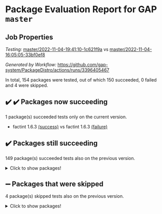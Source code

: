 # Package Evaluation Report for GAP `master`

## Job Properties

*Testing:* [master/2022-11-04-19:41:10-1c621f9a](https://github.com/gap-system/PackageDistro/blob/data/reports/master/2022-11-04-19:41:10-1c621f9a) vs [master/2022-11-04-16:05:05-33bf0ef8](https://github.com/gap-system/PackageDistro/blob/data/reports/master/2022-11-04-16:05:05-33bf0ef8)

*Generated by Workflow:* https://github.com/gap-system/PackageDistro/actions/runs/3396405467

In total, 154 packages were tested, out of which 150 succeeded, 0 failed and 4 were skipped.

## :heavy_check_mark: :heavy_check_mark: Packages now succeeding

1 package(s) succeeded tests only on the current version.
- factint 1.6.3 [(success)](https://github.com/gap-system/PackageDistro/actions/runs/3396405467/jobs/5647655076) vs factint 1.6.3 [(failure)](https://github.com/gap-system/PackageDistro/actions/runs/3394991210/jobs/5644555791)

## :heavy_check_mark: Packages still succeeding

149 package(s) succeeded tests also on the previous version.
<details><summary>Click to show packages!</summary>

- 4ti2interface 2022.09-01 [(success)](https://github.com/gap-system/PackageDistro/actions/runs/3396405467/jobs/5647650845)
- ace 5.6.1 [(success)](https://github.com/gap-system/PackageDistro/actions/runs/3396405467/jobs/5647650944)
- aclib 1.3.2 [(success)](https://github.com/gap-system/PackageDistro/actions/runs/3396405467/jobs/5647651011)
- agt 0.3 [(success)](https://github.com/gap-system/PackageDistro/actions/runs/3396405467/jobs/5647651102)
- alnuth 3.2.1 [(success)](https://github.com/gap-system/PackageDistro/actions/runs/3396405467/jobs/5647651271)
- anupq 3.2.6 [(success)](https://github.com/gap-system/PackageDistro/actions/runs/3396405467/jobs/5647651396)
- atlasrep 2.1.6 [(success)](https://github.com/gap-system/PackageDistro/actions/runs/3396405467/jobs/5647651506)
- autodoc 2022.10.20 [(success)](https://github.com/gap-system/PackageDistro/actions/runs/3396405467/jobs/5647651621)
- automata 1.15 [(success)](https://github.com/gap-system/PackageDistro/actions/runs/3396405467/jobs/5647651717)
- automgrp 1.3.2 [(success)](https://github.com/gap-system/PackageDistro/actions/runs/3396405467/jobs/5647651813)
- autpgrp 1.11 [(success)](https://github.com/gap-system/PackageDistro/actions/runs/3396405467/jobs/5647651918)
- cap 2022.11-07 [(success)](https://github.com/gap-system/PackageDistro/actions/runs/3396405467/jobs/5647652054)
- caratinterface 2.3.4 [(success)](https://github.com/gap-system/PackageDistro/actions/runs/3396405467/jobs/5647652203)
- cddinterface 2022.11.01 [(success)](https://github.com/gap-system/PackageDistro/actions/runs/3396405467/jobs/5647652328)
- circle 1.6.5 [(success)](https://github.com/gap-system/PackageDistro/actions/runs/3396405467/jobs/5647652444)
- classicpres 1.22 [(success)](https://github.com/gap-system/PackageDistro/actions/runs/3396405467/jobs/5647652557)
- cohomolo 1.6.10 [(success)](https://github.com/gap-system/PackageDistro/actions/runs/3396405467/jobs/5647652646)
- congruence 1.2.4 [(success)](https://github.com/gap-system/PackageDistro/actions/runs/3396405467/jobs/5647652744)
- corelg 1.56 [(success)](https://github.com/gap-system/PackageDistro/actions/runs/3396405467/jobs/5647652851)
- crime 1.6 [(success)](https://github.com/gap-system/PackageDistro/actions/runs/3396405467/jobs/5647652950)
- crisp 1.4.5 [(success)](https://github.com/gap-system/PackageDistro/actions/runs/3396405467/jobs/5647653053)
- crypting 0.10.4 [(success)](https://github.com/gap-system/PackageDistro/actions/runs/3396405467/jobs/5647653154)
- cryst 4.1.25 [(success)](https://github.com/gap-system/PackageDistro/actions/runs/3396405467/jobs/5647653287)
- crystcat 1.1.10 [(success)](https://github.com/gap-system/PackageDistro/actions/runs/3396405467/jobs/5647653365)
- ctbllib 1.3.4 [(success)](https://github.com/gap-system/PackageDistro/actions/runs/3396405467/jobs/5647653464)
- cubefree 1.19 [(success)](https://github.com/gap-system/PackageDistro/actions/runs/3396405467/jobs/5647653586)
- curlinterface 2.3.1 [(success)](https://github.com/gap-system/PackageDistro/actions/runs/3396405467/jobs/5647653696)
- cvec 2.7.6 [(success)](https://github.com/gap-system/PackageDistro/actions/runs/3396405467/jobs/5647653824)
- datastructures 0.3.0 [(success)](https://github.com/gap-system/PackageDistro/actions/runs/3396405467/jobs/5647653918)
- deepthought 1.0.6 [(success)](https://github.com/gap-system/PackageDistro/actions/runs/3396405467/jobs/5647653998)
- design 1.7 [(success)](https://github.com/gap-system/PackageDistro/actions/runs/3396405467/jobs/5647654112)
- difsets 2.3.1 [(success)](https://github.com/gap-system/PackageDistro/actions/runs/3396405467/jobs/5647654201)
- digraphs 1.6.0 [(success)](https://github.com/gap-system/PackageDistro/actions/runs/3396405467/jobs/5647654331)
- edim 1.3.6 [(success)](https://github.com/gap-system/PackageDistro/actions/runs/3396405467/jobs/5647654497)
- example 4.3.2 [(success)](https://github.com/gap-system/PackageDistro/actions/runs/3396405467/jobs/5647654655)
- examplesforhomalg 2022.10-01 [(success)](https://github.com/gap-system/PackageDistro/actions/runs/3396405467/jobs/5647654780)
- ferret 1.0.9 [(success)](https://github.com/gap-system/PackageDistro/actions/runs/3396405467/jobs/5647655242)
- fga 1.4.0 [(success)](https://github.com/gap-system/PackageDistro/actions/runs/3396405467/jobs/5647655363)
- fining 1.5.1 [(success)](https://github.com/gap-system/PackageDistro/actions/runs/3396405467/jobs/5647655521)
- float 1.0.3 [(success)](https://github.com/gap-system/PackageDistro/actions/runs/3396405467/jobs/5647655629)
- format 1.4.3 [(success)](https://github.com/gap-system/PackageDistro/actions/runs/3396405467/jobs/5647655735)
- forms 1.2.9 [(success)](https://github.com/gap-system/PackageDistro/actions/runs/3396405467/jobs/5647655851)
- fplsa 1.2.5 [(success)](https://github.com/gap-system/PackageDistro/actions/runs/3396405467/jobs/5647655958)
- fr 2.4.11 [(success)](https://github.com/gap-system/PackageDistro/actions/runs/3396405467/jobs/5647656081)
- francy 1.2.5 [(success)](https://github.com/gap-system/PackageDistro/actions/runs/3396405467/jobs/5647656179)
- fwtree 1.3 [(success)](https://github.com/gap-system/PackageDistro/actions/runs/3396405467/jobs/5647656291)
- gapdoc 1.6.6 [(success)](https://github.com/gap-system/PackageDistro/actions/runs/3396405467/jobs/5647656404)
- gauss 2022.11-01 [(success)](https://github.com/gap-system/PackageDistro/actions/runs/3396405467/jobs/5647656492)
- gaussforhomalg 2022.08-03 [(success)](https://github.com/gap-system/PackageDistro/actions/runs/3396405467/jobs/5647656585)
- gbnp 1.0.5 [(success)](https://github.com/gap-system/PackageDistro/actions/runs/3396405467/jobs/5647656685)
- generalizedmorphismsforcap 2022.11-01 [(success)](https://github.com/gap-system/PackageDistro/actions/runs/3396405467/jobs/5647656790)
- genss 1.6.8 [(success)](https://github.com/gap-system/PackageDistro/actions/runs/3396405467/jobs/5647656884)
- gradedmodules 2022.09-02 [(success)](https://github.com/gap-system/PackageDistro/actions/runs/3396405467/jobs/5647657009)
- gradedringforhomalg 2022.10-01 [(success)](https://github.com/gap-system/PackageDistro/actions/runs/3396405467/jobs/5647657073)
- grape 4.8.5 [(success)](https://github.com/gap-system/PackageDistro/actions/runs/3396405467/jobs/5647657175)
- groupoids 1.71 [(success)](https://github.com/gap-system/PackageDistro/actions/runs/3396405467/jobs/5647657282)
- grpconst 2.6.2 [(success)](https://github.com/gap-system/PackageDistro/actions/runs/3396405467/jobs/5647657378)
- guarana 0.96.3 [(success)](https://github.com/gap-system/PackageDistro/actions/runs/3396405467/jobs/5647657522)
- guava 3.17 [(success)](https://github.com/gap-system/PackageDistro/actions/runs/3396405467/jobs/5647657672)
- hap 1.47 [(success)](https://github.com/gap-system/PackageDistro/actions/runs/3396405467/jobs/5647657815)
- hapcryst 0.1.15 [(success)](https://github.com/gap-system/PackageDistro/actions/runs/3396405467/jobs/5647657911)
- hecke 1.5.3 [(success)](https://github.com/gap-system/PackageDistro/actions/runs/3396405467/jobs/5647658001)
- help 3.5 [(success)](https://github.com/gap-system/PackageDistro/actions/runs/3396405467/jobs/5647658115)
- homalg 2022.08-04 [(success)](https://github.com/gap-system/PackageDistro/actions/runs/3396405467/jobs/5647658247)
- homalgtocas 2022.11-02 [(success)](https://github.com/gap-system/PackageDistro/actions/runs/3396405467/jobs/5647658371)
- idrel 2.44 [(success)](https://github.com/gap-system/PackageDistro/actions/runs/3396405467/jobs/5647658470)
- images 1.3.1 [(success)](https://github.com/gap-system/PackageDistro/actions/runs/3396405467/jobs/5647658581)
- intpic 0.3.0 [(success)](https://github.com/gap-system/PackageDistro/actions/runs/3396405467/jobs/5647658714)
- io 4.8.0 [(success)](https://github.com/gap-system/PackageDistro/actions/runs/3396405467/jobs/5647658805)
- io_forhomalg 2022.11-01 [(success)](https://github.com/gap-system/PackageDistro/actions/runs/3396405467/jobs/5647658903)
- irredsol 1.4.3 [(success)](https://github.com/gap-system/PackageDistro/actions/runs/3396405467/jobs/5647659020)
- json 2.1.1 [(success)](https://github.com/gap-system/PackageDistro/actions/runs/3396405467/jobs/5647659110)
- jupyterkernel 1.4.1 [(success)](https://github.com/gap-system/PackageDistro/actions/runs/3396405467/jobs/5647659227)
- jupyterviz 1.5.6 [(success)](https://github.com/gap-system/PackageDistro/actions/runs/3396405467/jobs/5647659321)
- kan 1.34 [(success)](https://github.com/gap-system/PackageDistro/actions/runs/3396405467/jobs/5647659432)
- kbmag 1.5.10 [(success)](https://github.com/gap-system/PackageDistro/actions/runs/3396405467/jobs/5647659546)
- laguna 3.9.5 [(success)](https://github.com/gap-system/PackageDistro/actions/runs/3396405467/jobs/5647659656)
- liealgdb 2.2.1 [(success)](https://github.com/gap-system/PackageDistro/actions/runs/3396405467/jobs/5647659752)
- liepring 2.8 [(success)](https://github.com/gap-system/PackageDistro/actions/runs/3396405467/jobs/5647659869)
- liering 2.4.2 [(success)](https://github.com/gap-system/PackageDistro/actions/runs/3396405467/jobs/5647659967)
- linearalgebraforcap 2022.11-06 [(success)](https://github.com/gap-system/PackageDistro/actions/runs/3396405467/jobs/5647660078)
- localizeringforhomalg 2022.09-01 [(success)](https://github.com/gap-system/PackageDistro/actions/runs/3396405467/jobs/5647660180)
- loops 3.4.2 [(success)](https://github.com/gap-system/PackageDistro/actions/runs/3396405467/jobs/5647660296)
- lpres 1.0.3 [(success)](https://github.com/gap-system/PackageDistro/actions/runs/3396405467/jobs/5647660390)
- majoranaalgebras 1.5 [(success)](https://github.com/gap-system/PackageDistro/actions/runs/3396405467/jobs/5647660485)
- mapclass 1.4.6 [(success)](https://github.com/gap-system/PackageDistro/actions/runs/3396405467/jobs/5647660565)
- matgrp 0.70 [(success)](https://github.com/gap-system/PackageDistro/actions/runs/3396405467/jobs/5647660666)
- matricesforhomalg 2022.11-01 [(success)](https://github.com/gap-system/PackageDistro/actions/runs/3396405467/jobs/5647660783)
- modisom 2.5.3 [(success)](https://github.com/gap-system/PackageDistro/actions/runs/3396405467/jobs/5647660895)
- modulepresentationsforcap 2022.11-02 [(success)](https://github.com/gap-system/PackageDistro/actions/runs/3396405467/jobs/5647661177)
- modules 2022.09-01 [(success)](https://github.com/gap-system/PackageDistro/actions/runs/3396405467/jobs/5647661341)
- monoidalcategories 2022.11-01 [(success)](https://github.com/gap-system/PackageDistro/actions/runs/3396405467/jobs/5647661500)
- nconvex 2022.09-01 [(success)](https://github.com/gap-system/PackageDistro/actions/runs/3396405467/jobs/5647661606)
- nilmat 1.4.2 [(success)](https://github.com/gap-system/PackageDistro/actions/runs/3396405467/jobs/5647661695)
- nock 1.5 [(success)](https://github.com/gap-system/PackageDistro/actions/runs/3396405467/jobs/5647661781)
- normalizinterface 1.3.4 [(success)](https://github.com/gap-system/PackageDistro/actions/runs/3396405467/jobs/5647661870)
- nq 2.5.9 [(success)](https://github.com/gap-system/PackageDistro/actions/runs/3396405467/jobs/5647661951)
- numericalsgps 1.3.1 [(success)](https://github.com/gap-system/PackageDistro/actions/runs/3396405467/jobs/5647662046)
- openmath 11.5.1 [(success)](https://github.com/gap-system/PackageDistro/actions/runs/3396405467/jobs/5647662148)
- orb 4.9.0 [(success)](https://github.com/gap-system/PackageDistro/actions/runs/3396405467/jobs/5647662253)
- packagemanager 1.3.2 [(success)](https://github.com/gap-system/PackageDistro/actions/runs/3396405467/jobs/5647662334)
- patternclass 2.4.3 [(success)](https://github.com/gap-system/PackageDistro/actions/runs/3396405467/jobs/5647662435)
- permut 2.0.4 [(success)](https://github.com/gap-system/PackageDistro/actions/runs/3396405467/jobs/5647662524)
- polenta 1.3.10 [(success)](https://github.com/gap-system/PackageDistro/actions/runs/3396405467/jobs/5647662662)
- polymaking 0.8.6 [(success)](https://github.com/gap-system/PackageDistro/actions/runs/3396405467/jobs/5647662772)
- primgrp 3.4.2 [(success)](https://github.com/gap-system/PackageDistro/actions/runs/3396405467/jobs/5647662888)
- profiling 2.5.1 [(success)](https://github.com/gap-system/PackageDistro/actions/runs/3396405467/jobs/5647663011)
- qpa 1.34 [(success)](https://github.com/gap-system/PackageDistro/actions/runs/3396405467/jobs/5647663114)
- quagroup 1.8.3 [(success)](https://github.com/gap-system/PackageDistro/actions/runs/3396405467/jobs/5647663224)
- radiroot 2.9 [(success)](https://github.com/gap-system/PackageDistro/actions/runs/3396405467/jobs/5647663342)
- rcwa 4.7.0 [(success)](https://github.com/gap-system/PackageDistro/actions/runs/3396405467/jobs/5647663417)
- rds 1.8 [(success)](https://github.com/gap-system/PackageDistro/actions/runs/3396405467/jobs/5647663496)
- recog 1.4.2 [(success)](https://github.com/gap-system/PackageDistro/actions/runs/3396405467/jobs/5647663565)
- repndecomp 1.2.1 [(success)](https://github.com/gap-system/PackageDistro/actions/runs/3396405467/jobs/5647663624)
- repsn 3.1.0 [(success)](https://github.com/gap-system/PackageDistro/actions/runs/3396405467/jobs/5647663695)
- resclasses 4.7.3 [(success)](https://github.com/gap-system/PackageDistro/actions/runs/3396405467/jobs/5647663793)
- ringsforhomalg 2022.11-01 [(success)](https://github.com/gap-system/PackageDistro/actions/runs/3396405467/jobs/5647663880)
- sco 2022.09-01 [(success)](https://github.com/gap-system/PackageDistro/actions/runs/3396405467/jobs/5647663949)
- scscp 2.3.1 [(success)](https://github.com/gap-system/PackageDistro/actions/runs/3396405467/jobs/5647664036)
- semigroups 5.1.0 [(success)](https://github.com/gap-system/PackageDistro/actions/runs/3396405467/jobs/5647664140)
- sglppow 2.3 [(success)](https://github.com/gap-system/PackageDistro/actions/runs/3396405467/jobs/5647664255)
- sgpviz 0.999.5 [(success)](https://github.com/gap-system/PackageDistro/actions/runs/3396405467/jobs/5647664344)
- simpcomp 2.1.14 [(success)](https://github.com/gap-system/PackageDistro/actions/runs/3396405467/jobs/5647664431)
- singular 2022.09.23 [(success)](https://github.com/gap-system/PackageDistro/actions/runs/3396405467/jobs/5647664521)
- sla 1.5.3 [(success)](https://github.com/gap-system/PackageDistro/actions/runs/3396405467/jobs/5647664624)
- smallgrp 1.5.1 [(success)](https://github.com/gap-system/PackageDistro/actions/runs/3396405467/jobs/5647664730)
- smallsemi 0.6.13 [(success)](https://github.com/gap-system/PackageDistro/actions/runs/3396405467/jobs/5647664857)
- sonata 2.9.5 [(success)](https://github.com/gap-system/PackageDistro/actions/runs/3396405467/jobs/5647664998)
- sophus 1.27 [(success)](https://github.com/gap-system/PackageDistro/actions/runs/3396405467/jobs/5647665085)
- spinsym 1.5.2 [(success)](https://github.com/gap-system/PackageDistro/actions/runs/3396405467/jobs/5647665181)
- standardff 0.9.4 [(success)](https://github.com/gap-system/PackageDistro/actions/runs/3396405467/jobs/5647665285)
- symbcompcc 1.3.2 [(success)](https://github.com/gap-system/PackageDistro/actions/runs/3396405467/jobs/5647665395)
- thelma 1.3 [(success)](https://github.com/gap-system/PackageDistro/actions/runs/3396405467/jobs/5647665527)
- tomlib 1.2.9 [(success)](https://github.com/gap-system/PackageDistro/actions/runs/3396405467/jobs/5647665619)
- toolsforhomalg 2022.10-01 [(success)](https://github.com/gap-system/PackageDistro/actions/runs/3396405467/jobs/5647665701)
- toric 1.9.5 [(success)](https://github.com/gap-system/PackageDistro/actions/runs/3396405467/jobs/5647665816)
- toricvarieties 2022.07.13 [(success)](https://github.com/gap-system/PackageDistro/actions/runs/3396405467/jobs/5647665915)
- transgrp 3.6.3 [(success)](https://github.com/gap-system/PackageDistro/actions/runs/3396405467/jobs/5647666005)
- ugaly 4.0.3 [(success)](https://github.com/gap-system/PackageDistro/actions/runs/3396405467/jobs/5647666160)
- unipot 1.5 [(success)](https://github.com/gap-system/PackageDistro/actions/runs/3396405467/jobs/5647666266)
- unitlib 4.1.0 [(success)](https://github.com/gap-system/PackageDistro/actions/runs/3396405467/jobs/5647666386)
- utils 0.77 [(success)](https://github.com/gap-system/PackageDistro/actions/runs/3396405467/jobs/5647666517)
- uuid 0.7 [(success)](https://github.com/gap-system/PackageDistro/actions/runs/3396405467/jobs/5647666659)
- walrus 0.9991 [(success)](https://github.com/gap-system/PackageDistro/actions/runs/3396405467/jobs/5647666796)
- wedderga 4.10.2 [(success)](https://github.com/gap-system/PackageDistro/actions/runs/3396405467/jobs/5647666905)
- xmod 2.88 [(success)](https://github.com/gap-system/PackageDistro/actions/runs/3396405467/jobs/5647667096)
- xmodalg 1.22 [(success)](https://github.com/gap-system/PackageDistro/actions/runs/3396405467/jobs/5647667254)
- yangbaxter 0.10.1 [(success)](https://github.com/gap-system/PackageDistro/actions/runs/3396405467/jobs/5647667368)
- zeromqinterface 0.14 [(success)](https://github.com/gap-system/PackageDistro/actions/runs/3396405467/jobs/5647667479)
</details>

## :heavy_minus_sign: Packages that were skipped

4 package(s) skipped tests also on the previous version.
<details><summary>Click to show packages!</summary>

- browse 1.8.18 [(skipped)](https://github.com/gap-system/PackageDistro/actions/runs/3396405467/jobs/5647454836)
- itc 1.5.1 [(skipped)](https://github.com/gap-system/PackageDistro/actions/runs/3396405467/jobs/5647454836)
- polycyclic 2.16 [(skipped)](https://github.com/gap-system/PackageDistro/actions/runs/3396405467/jobs/5647454836)
- xgap 4.31 [(skipped)](https://github.com/gap-system/PackageDistro/actions/runs/3396405467/jobs/5647454836)
</details>

